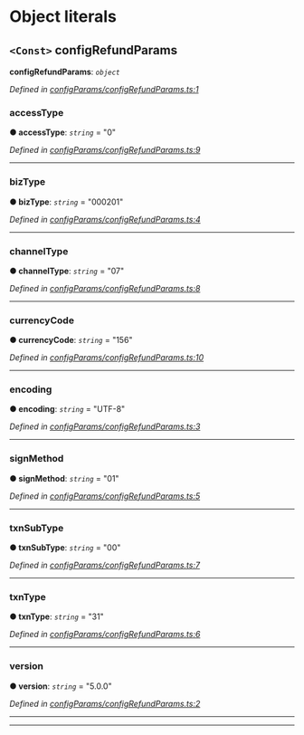 

# Object literals

<a id="configrefundparams"></a>

## `<Const>` configRefundParams

**configRefundParams**: *`object`*

*Defined in [configParams/configRefundParams.ts:1](https://github.com/yc-node-typescript/unionpay/blob/343e74a/src/configParams/configRefundParams.ts#L1)*

<a id="configrefundparams.accesstype"></a>

###  accessType

**● accessType**: *`string`* = "0"

*Defined in [configParams/configRefundParams.ts:9](https://github.com/yc-node-typescript/unionpay/blob/343e74a/src/configParams/configRefundParams.ts#L9)*

___
<a id="configrefundparams.biztype"></a>

###  bizType

**● bizType**: *`string`* = "000201"

*Defined in [configParams/configRefundParams.ts:4](https://github.com/yc-node-typescript/unionpay/blob/343e74a/src/configParams/configRefundParams.ts#L4)*

___
<a id="configrefundparams.channeltype"></a>

###  channelType

**● channelType**: *`string`* = "07"

*Defined in [configParams/configRefundParams.ts:8](https://github.com/yc-node-typescript/unionpay/blob/343e74a/src/configParams/configRefundParams.ts#L8)*

___
<a id="configrefundparams.currencycode"></a>

###  currencyCode

**● currencyCode**: *`string`* = "156"

*Defined in [configParams/configRefundParams.ts:10](https://github.com/yc-node-typescript/unionpay/blob/343e74a/src/configParams/configRefundParams.ts#L10)*

___
<a id="configrefundparams.encoding"></a>

###  encoding

**● encoding**: *`string`* = "UTF-8"

*Defined in [configParams/configRefundParams.ts:3](https://github.com/yc-node-typescript/unionpay/blob/343e74a/src/configParams/configRefundParams.ts#L3)*

___
<a id="configrefundparams.signmethod"></a>

###  signMethod

**● signMethod**: *`string`* = "01"

*Defined in [configParams/configRefundParams.ts:5](https://github.com/yc-node-typescript/unionpay/blob/343e74a/src/configParams/configRefundParams.ts#L5)*

___
<a id="configrefundparams.txnsubtype"></a>

###  txnSubType

**● txnSubType**: *`string`* = "00"

*Defined in [configParams/configRefundParams.ts:7](https://github.com/yc-node-typescript/unionpay/blob/343e74a/src/configParams/configRefundParams.ts#L7)*

___
<a id="configrefundparams.txntype"></a>

###  txnType

**● txnType**: *`string`* = "31"

*Defined in [configParams/configRefundParams.ts:6](https://github.com/yc-node-typescript/unionpay/blob/343e74a/src/configParams/configRefundParams.ts#L6)*

___
<a id="configrefundparams.version"></a>

###  version

**● version**: *`string`* = "5.0.0"

*Defined in [configParams/configRefundParams.ts:2](https://github.com/yc-node-typescript/unionpay/blob/343e74a/src/configParams/configRefundParams.ts#L2)*

___

___

